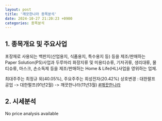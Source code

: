 ```yaml
---
layout: post
title: '깨끗한나라 종목분석'
date: 2024-10-27 21:20:23 +0900
categories: 종목분석
---
```


## 1. 종목개요 및 주요사업

포장재로 사용되는 백판지(산업용지, 식품용지, 특수용지 등) 등을 제조/판매하는 Paper Solution(PS)사업과 두루마리 화장지류 및 미용티슈류, 기저귀류, 생리대류, 물티슈류, 마스크, 손소독제 등을 제조/판매하는 Home & Life(HL)사업을 영위하는 업체.

최대주주는 최정규 외(40.05%), 주요주주는 희성전자(20.42%) 상호변경 : 대한팔프공업 -> 대한펄프(91년2월) -> 깨끗한나라(11년3월)
[#깨끗한나라](#)

## 2. 시세분석

No price analysis available
